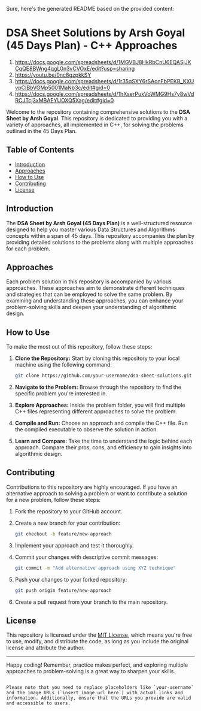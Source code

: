 Sure, here's the generated README based on the provided content:


# DSA Sheet Solutions by Arsh Goyal (45 Days Plan) - C++ Approaches

1. https://docs.google.com/spreadsheets/d/1MGVBJ8HkRbCnU6EQASjJKCqQE8BWng4qgL0n3vCVOxE/edit?usp=sharing
2. https://youtu.be/0nc8gzpkkSY
3. https://docs.google.com/spreadsheets/d/1r35qSXY6rSAonFbPEKB_KXUvpCIBbVGMp5001MaNb3c/edit#gid=0
4. https://docs.google.com/spreadsheets/d/1hXserPuxVoWMG9Hs7y8wVdRCJTcj3xMBAEYUOXQ5Xag/edit#gid=0

Welcome to the repository containing comprehensive solutions to the **DSA Sheet by Arsh Goyal**. This repository is dedicated to providing you with a variety of approaches, all implemented in C++, for solving the problems outlined in the 45 Days Plan.

## Table of Contents

- [Introduction](#introduction)
- [Approaches](#approaches)
- [How to Use](#how-to-use)
- [Contributing](#contributing)
- [License](#license)

## Introduction

The **DSA Sheet by Arsh Goyal (45 Days Plan)** is a well-structured resource designed to help you master various Data Structures and Algorithms concepts within a span of 45 days. This repository accompanies the plan by providing detailed solutions to the problems along with multiple approaches for each problem.

## Approaches

Each problem solution in this repository is accompanied by various approaches. These approaches aim to demonstrate different techniques and strategies that can be employed to solve the same problem. By examining and understanding these approaches, you can enhance your problem-solving skills and deepen your understanding of algorithmic design.

## How to Use

To make the most out of this repository, follow these steps:

1. **Clone the Repository:** Start by cloning this repository to your local machine using the following command:
   
   ```bash
   git clone https://github.com/your-username/dsa-sheet-solutions.git
   ```

2. **Navigate to the Problem:** Browse through the repository to find the specific problem you're interested in.

3. **Explore Approaches:** Inside the problem folder, you will find multiple C++ files representing different approaches to solve the problem.

4. **Compile and Run:** Choose an approach and compile the C++ file. Run the compiled executable to observe the solution in action.

5. **Learn and Compare:** Take the time to understand the logic behind each approach. Compare their pros, cons, and efficiency to gain insights into algorithmic design.

## Contributing

Contributions to this repository are highly encouraged. If you have an alternative approach to solving a problem or want to contribute a solution for a new problem, follow these steps:

1. Fork the repository to your GitHub account.

2. Create a new branch for your contribution:
   
   ```bash
   git checkout -b feature/new-approach
   ```

3. Implement your approach and test it thoroughly.

4. Commit your changes with descriptive commit messages:
   
   ```bash
   git commit -m "Add alternative approach using XYZ technique"
   ```

5. Push your changes to your forked repository:

   ```bash
   git push origin feature/new-approach
   ```

6. Create a pull request from your branch to the main repository.

## License

This repository is licensed under the [MIT License](LICENSE), which means you're free to use, modify, and distribute the code, as long as you include the original license and attribute the author.

---

Happy coding! Remember, practice makes perfect, and exploring multiple approaches to problem-solving is a great way to sharpen your skills.
```

Please note that you need to replace placeholders like `your-username` and the image URLs (`insert_image_url_here`) with actual links and information. Additionally, ensure that the URLs you provide are valid and accessible to users.
